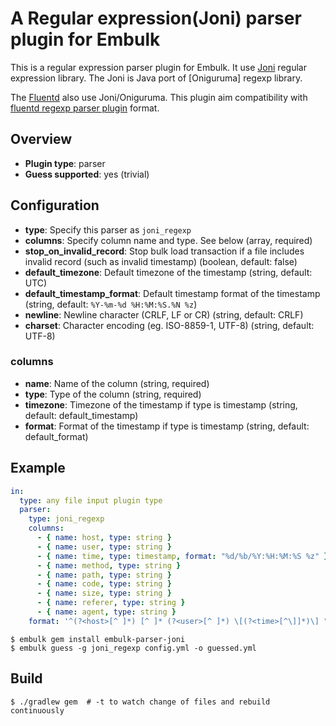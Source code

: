 # A Regular expression(Joni) parser plugin for Embulk

This is a regular expression parser plugin for Embulk. 
It use [Joni](https://github.com/jruby/joni) regular expression library. 
The Joni is Java port of [Oniguruma] regexp library. 

The [Fluentd](https://www.fluentd.org) also use Joni/Oniguruma.
This plugin aim compatibility with [fluentd regexp parser plugin](http://docs.fluentd.org/v0.12/articles/parser-plugin-overview) format.

## Overview

* **Plugin type**: parser
* **Guess supported**: yes (trivial)

## Configuration

* **type**: Specify this parser as `joni_regexp`
* **columns**: Specify column name and type. See below (array, required)
* **stop_on_invalid_record**: Stop bulk load transaction if a file includes invalid record (such as invalid timestamp) (boolean, default: false)
* **default_timezone**: Default timezone of the timestamp (string, default: UTC)
* **default_timestamp_format**: Default timestamp format of the timestamp (string, default: `%Y-%m-%d %H:%M:%S.%N %z`)
* **newline**: Newline character (CRLF, LF or CR) (string, default: CRLF)
* **charset**: Character encoding (eg. ISO-8859-1, UTF-8) (string, default: UTF-8)

### columns

* **name**: Name of the column (string, required)
* **type**: Type of the column (string, required)
* **timezone**: Timezone of the timestamp if type is timestamp (string, default: default_timestamp)
* **format**: Format of the timestamp if type is timestamp (string, default: default_format)

## Example

```yaml
in:
  type: any file input plugin type
  parser:
    type: joni_regexp
    columns:
      - { name: host, type: string }
      - { name: user, type: string }
      - { name: time, type: timestamp, format: "%d/%b/%Y:%H:%M:%S %z" }
      - { name: method, type: string }
      - { name: path, type: string }
      - { name: code, type: string }
      - { name: size, type: string }
      - { name: referer, type: string }
      - { name: agent, type: string }
    format: '^(?<host>[^ ]*) [^ ]* (?<user>[^ ]*) \[(?<time>[^\]]*)\] "(?<method>\S+)(?: +(?<path>[^ ]*) +\S*)?" (?<code>[^ ]*) (?<size>[^ ]*)(?: "(?<referer>[^\"]*)" "(?<agent>[^\"]*)")?$'
```

```
$ embulk gem install embulk-parser-joni
$ embulk guess -g joni_regexp config.yml -o guessed.yml
```

## Build

```
$ ./gradlew gem  # -t to watch change of files and rebuild continuously
```
